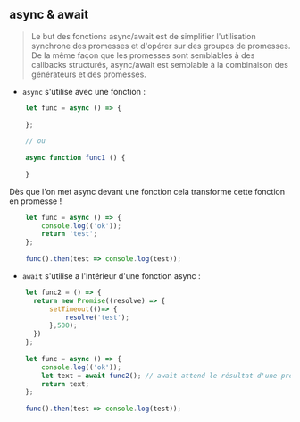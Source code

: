 async & await
-


>  Le but des fonctions async/await est de simplifier l'utilisation synchrone des promesses et d'opérer sur des groupes de promesses. De la même façon que les promesses sont semblables à des callbacks structurés, async/await est semblable à la combinaison des générateurs et des promesses.

- ``async`` s'utilise avec une fonction :

````javascript
    let func = async () => {
        
    };
        
    // ou 
    
    async function func1 () {
    
    }
````

Dès que l'on met async devant une fonction cela transforme cette fonction en promesse !
````javascript
    let func = async () => {
        console.log(('ok'));
        return 'test';
    };
    
    func().then(test => console.log(test));
````

- ``await`` s'utilise a l'intérieur d'une fonction async :

````javascript
    let func2 = () => {
      return new Promise((resolve) => {
          setTimeout(()=> {
              resolve('test');
          },500);
      })
    };
    
    let func = async () => {
        console.log(('ok'));
        let text = await func2(); // await attend le résultat d'une promesse !
        return text;
    };
    
    func().then(test => console.log(test));
````